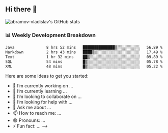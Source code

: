 ## Hi there 👋
![abramov-vladislav's GitHub stats](https://github-readme-stats.vercel.app/api?username=abramov-vladislav&theme=dark&show_icons=true)

### 📊 Weekly Development Breakdown

<!--START_SECTION:waka-->

```txt
Java              8 hrs 52 mins   ██████████████▒░░░░░░░░░░   56.89 %
Markdown          2 hrs 43 mins   ████▒░░░░░░░░░░░░░░░░░░░░   17.49 %
Text              1 hr 32 mins    ██▒░░░░░░░░░░░░░░░░░░░░░░   09.89 %
SQL               54 mins         █▒░░░░░░░░░░░░░░░░░░░░░░░   05.78 %
XML               48 mins         █▒░░░░░░░░░░░░░░░░░░░░░░░   05.22 %
```

<!--END_SECTION:waka-->


Here are some ideas to get you started:

- 🔭 I’m currently working on ...
- 🌱 I’m currently learning ...
- 👯 I’m looking to collaborate on ...
- 🤔 I’m looking for help with ...
- 💬 Ask me about ...
- 📫 How to reach me: ...
- 😄 Pronouns: ...
- ⚡ Fun fact: ...
-->
